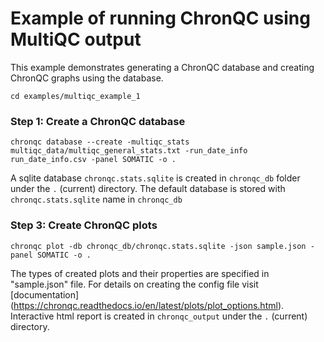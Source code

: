 # Example of running ChronQC using MultiQC output

This example demonstrates generating a ChronQC database and creating ChronQC graphs using the database. 

`cd examples/multiqc_example_1`

### Step 1: Create a ChronQC database
`chronqc database --create -multiqc_stats multiqc_data/multiqc_general_stats.txt -run_date_info run_date_info.csv -panel SOMATIC -o .`

A sqlite database `chronqc.stats.sqlite` is created in  `chronqc_db` folder  under the `.` (current) directory. 
The default database is stored with `chronqc.stats.sqlite` name in `chronqc_db`

### Step 3: Create ChronQC plots

`chronqc plot -db chronqc_db/chronqc.stats.sqlite -json sample.json -panel SOMATIC -o .`

The types of created plots and their properties are specified in "sample.json" file. For details on creating the config file visit [documentation] (https://chronqc.readthedocs.io/en/latest/plots/plot_options.html).
Interactive html report is created in `chronqc_output` under the `.` (current) directory.

